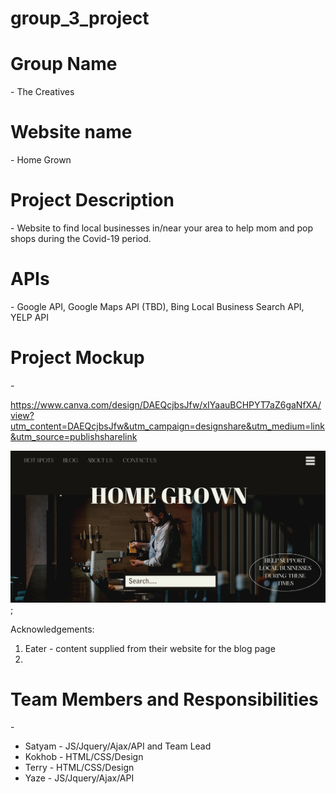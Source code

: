 # group_3_project


<h1>Group Name</h1>  - The Creatives 

<h1>Website name</h1> - Home Grown 

<h1>Project Description</h1> - Website to find local businesses in/near your area to help mom and pop shops during the Covid-19 period. 

<h1>APIs</h1> - Google API, Google Maps API (TBD), Bing Local Business Search API, YELP API

<h1>Project Mockup</h1> - 

https://www.canva.com/design/DAEQcjbsJfw/xIYaauBCHPYT7aZ6gaNfXA/view?utm_content=DAEQcjbsJfw&utm_campaign=designshare&utm_medium=link&utm_source=publishsharelink

![mockup image](Images/mockup.png);

Acknowledgements:

1) Eater - content supplied from their website for the blog page
2) 


<h1>Team Members and Responsibilities</h1>  - 

<ul>
<li>Satyam - JS/Jquery/Ajax/API and Team Lead</li>
<li>Kokhob - HTML/CSS/Design</li>
<li>Terry - HTML/CSS/Design</li>
<li>Yaze - JS/Jquery/Ajax/API</li>
</ul>

